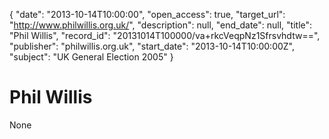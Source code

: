 {
  "date": "2013-10-14T10:00:00", 
  "open_access": true, 
  "target_url": "http://www.philwillis.org.uk/", 
  "description": null, 
  "end_date": null, 
  "title": "Phil Willis", 
  "record_id": "20131014T100000/va+rkcVeqpNz1Sfrsvhdtw==", 
  "publisher": "philwillis.org.uk", 
  "start_date": "2013-10-14T10:00:00Z", 
  "subject": "UK General Election 2005"
}

# Phil Willis

None